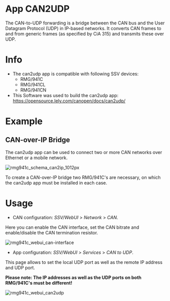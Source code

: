 # App CAN2UDP

The CAN-to-UDP forwarding is a bridge between the CAN bus and the User Datagram Protocol (UDP) in IP-based networks. It converts CAN frames to and from generic frames (as specified by CiA 315) and transmits these over UDP.  

# Info
- The can2udp app is compatible with following SSV devices:
  - RMG/941C
  - RMG/941CL
  - RMG/941CN
- This Software was used to build the can2udp app: https://opensource.lely.com/canopen/docs/can2udp/

# Example
## CAN-over-IP Bridge
The can2udp app can be used to connect two or more CAN networks over Ethernet or a mobile network.

![rmg941c_schema_can2ip_1012px](https://user-images.githubusercontent.com/85748650/122586333-d429a600-d05c-11eb-86d8-7dc064e1ab5f.png)

To create a CAN-over-IP bridge two RMG/941C's are necessary, on which the can2udp app must be installed in each case.

# Usage

- CAN configuration: *SSV/WebUI* > *Network* > *CAN*.

Here you can enable the CAN interface, set the CAN bitrate and enable/disable the CAN termination resistor.

![rmg941c_webui_can-interface](https://user-images.githubusercontent.com/85748650/122253038-1bccf800-cecc-11eb-8ff1-5b0badc3b715.PNG)

- App configuration: *SSV/WebUI* > *Services* > *CAN to UDP*.

This page allows to set the local UDP port as well as the remote IP address and UDP port.

**Please note: The IP addresses as well as the UDP ports on both RMG/941C's must be different!**

![rmg941c_webui_can2udp](https://user-images.githubusercontent.com/85748650/122250012-99dbcf80-cec9-11eb-90c9-18190093ebc4.PNG)

